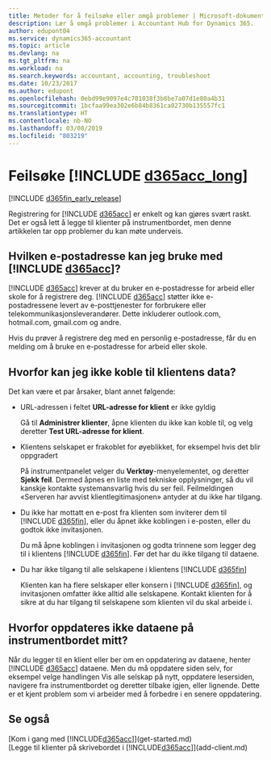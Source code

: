 ```yaml
---
title: Metoder for å feilsøke eller omgå problemer | Microsoft-dokumentasjon
description: Lær å omgå problemer i Accountant Hub for Dynamics 365.
author: edupont04
ms.service: dynamics365-accountant
ms.topic: article
ms.devlang: na
ms.tgt_pltfrm: na
ms.workload: na
ms.search.keywords: accountant, accounting, troubleshoot
ms.date: 10/23/2017
ms.author: edupont
ms.openlocfilehash: 0ebd99e9097e4c701038f3b8be7a07d1e80a4b31
ms.sourcegitcommit: 1bcfaa99ea302e6b84b8361ca02730b135557fc1
ms.translationtype: HT
ms.contentlocale: nb-NO
ms.lasthandoff: 03/08/2019
ms.locfileid: "803219"
---
```

# <a name="troubleshooting-include-d365acclongincludesd365acclongmdmd"></a>Feilsøke [!INCLUDE [d365acc_long](includes/d365acc_long_md.md)]
[!INCLUDE [d365fin_early_release](includes/d365fin_early_release.md.md)]

Registrering for [!INCLUDE [d365acc](includes/d365acc_md.md)] er enkelt og kan gjøres svært raskt. Det er også lett å legge til klienter på instrumentbordet, men denne artikkelen tar opp problemer du kan møte underveis.

## <a name="what-email-address-can-i-use-with-include-d365accincludesd365accmdmd"></a>Hvilken e-postadresse kan jeg bruke med [!INCLUDE [d365acc](includes/d365acc_md.md)]?
[!INCLUDE [d365acc](includes/d365acc_md.md)] krever at du bruker en e-postadresse for arbeid eller skole for å registrere deg. [!INCLUDE [d365acc](includes/d365acc_md.md)] støtter ikke e-postadressene levert av e-posttjenester for forbrukere eller telekommunikasjonsleverandører. Dette inkluderer outlook.com, hotmail.com, gmail.com og andre.  

Hvis du prøver å registrere deg med en personlig e-postadresse, får du en melding om å bruke en e-postadresse for arbeid eller skole.  

## <a name="why-cant-i-connect-to-my-clients-data"></a>Hvorfor kan jeg ikke koble til klientens data?
Det kan være et par årsaker, blant annet følgende:

- URL-adressen i feltet **URL-adresse for klient** er ikke gyldig  

  Gå til **Administrer klienter**, åpne klienten du ikke kan koble til, og velg deretter **Test URL-adresse for klient**.  
- Klientens selskapet er frakoblet for øyeblikket, for eksempel hvis det blir oppgradert

  På instrumentpanelet velger du **Verktøy**-menyelementet, og deretter **Sjekk feil**. Dermed åpnes en liste med tekniske opplysninger, så du vil kanskje kontakte systemansvarlig hvis du ser feil. Feilmeldingen «Serveren har avvist klientlegitimasjonen» antyder at du ikke har tilgang.  
- Du ikke har mottatt en e-post fra klienten som inviterer dem til [!INCLUDE [d365fin](includes/d365fin_md.md)], eller du åpnet ikke koblingen i e-posten, eller du godtok ikke invitasjonen.

  Du må åpne koblingen i invitasjonen og godta trinnene som legger deg til i klientens [!INCLUDE [d365fin](includes/d365fin_md.md)]. Før det har du ikke tilgang til dataene.  
- Du har ikke tilgang til alle selskapene i klientens [!INCLUDE [d365fin](includes/d365fin_md.md)]

  Klienten kan ha flere selskaper eller konsern i [!INCLUDE [d365fin](includes/d365fin_md.md)], og invitasjonen omfatter ikke alltid alle selskapene. Kontakt klienten for å sikre at du har tilgang til selskapene som klienten vil du skal arbeide i.  

## <a name="why-doesnt-the-data-refresh-in-my-dashboard"></a>Hvorfor oppdateres ikke dataene på instrumentbordet mitt?
Når du legger til en klient eller ber om en oppdatering av dataene, henter [!INCLUDE [d365acc](includes/d365acc_md.md)] dataene. Men du må oppdatere siden selv, for eksempel velge handlingen Vis alle selskap på nytt, oppdatere lesersiden, navigere fra instrumentbordet og deretter tilbake igjen, eller lignende. Dette er et kjent problem som vi arbeider med å forbedre i en senere oppdatering.  

## <a name="see-also"></a>Se også
[Kom i gang med [!INCLUDE[d365acc](includes/d365acc_md.md)]](get-started.md)  
[Legge til klienter på skrivebordet i [!INCLUDE[d365acc](includes/d365acc_md.md)]](add-client.md)  
